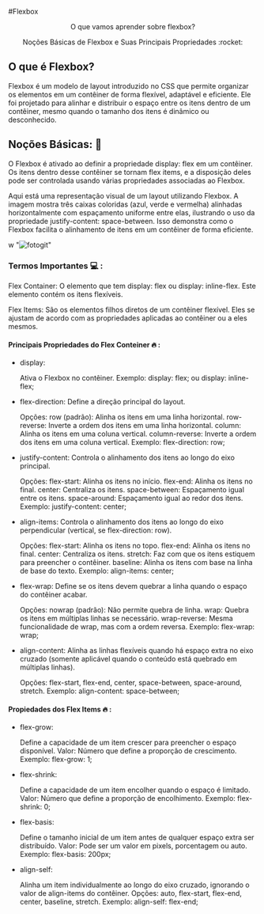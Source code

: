 #Flexbox

<p align="center">O que vamos aprender sobre flexbox? </p>
<p align="center">
  <a>Noções Básicas de Flexbox e </a>
  <a>Suas Principais Propriedades :rocket: </a>
</p>

  ##  O que é Flexbox?

  Flexbox é um modelo de layout introduzido no CSS que permite organizar os elementos em um contêiner de forma flexível, adaptável e eficiente. Ele foi projetado para alinhar e distribuir o espaço entre os itens dentro de um contêiner, mesmo quando o tamanho dos itens é dinâmico ou desconhecido.

  ## Noções Básicas:  :memo:

  O Flexbox é ativado ao definir a propriedade display: flex em um contêiner. Os itens dentro desse contêiner se tornam flex items, e a disposição deles pode ser controlada usando várias propriedades associadas ao Flexbox.

Aqui está uma representação visual de um layout utilizando Flexbox. A imagem mostra três caixas coloridas (azul, verde e vermelha) alinhadas horizontalmente com espaçamento uniforme entre elas, ilustrando o uso da propriedade justify-content: space-between. Isso demonstra como o Flexbox facilita o alinhamento de itens em um contêiner de forma eficiente.

w
     "![fotogit](https://github.com/user-attachments/assets/c94b5849-12bd-4f20-97f4-85136c1559cf)"
     
### Termos Importantes :computer: :

Flex Container: O elemento que tem display: flex ou display: inline-flex. Este elemento contém os itens flexíveis.

Flex Items: São os elementos filhos diretos de um contêiner flexível. Eles se ajustam de acordo com as propriedades aplicadas ao contêiner ou a eles mesmos.

#### Principais Propriedades do Flex Conteiner  :fire: :

* display:

  Ativa o Flexbox no contêiner.
  Exemplo: display: flex; ou display: inline-flex;

* flex-direction: Define a direção principal do layout.

   Opções:
   row (padrão): Alinha os itens em uma linha horizontal.
   row-reverse: Inverte a ordem dos itens em uma linha horizontal.
   column: Alinha os itens em uma coluna vertical.
   column-reverse: Inverte a ordem dos itens em uma coluna vertical.
   Exemplo: flex-direction: row;

* justify-content: Controla o alinhamento dos itens ao longo do eixo principal.

   Opções:
  flex-start: Alinha os itens no início.
  flex-end: Alinha os itens no final.
  center: Centraliza os itens.
  space-between: Espaçamento igual entre os itens.
  space-around: Espaçamento igual ao redor dos itens.
  Exemplo: justify-content: center;

* align-items: Controla o alinhamento dos itens ao longo do eixo perpendicular (vertical, se flex-direction: row).

  Opções:
  flex-start: Alinha os itens no topo.
  flex-end: Alinha os itens no final.
  center: Centraliza os itens.
  stretch: Faz com que os itens estiquem para preencher o contêiner.
  baseline: Alinha os itens com base na linha de base do texto.
  Exemplo: align-items: center;

* flex-wrap: Define se os itens devem quebrar a linha quando o espaço do contêiner acabar.

   Opções:
   nowrap (padrão): Não permite quebra de linha.
   wrap: Quebra os itens em múltiplas linhas se necessário.
   wrap-reverse: Mesma funcionalidade de wrap, mas com a ordem reversa.
   Exemplo: flex-wrap: wrap;

* align-content: Alinha as linhas flexíveis quando há espaço extra no eixo cruzado (somente aplicável quando o conteúdo está quebrado em múltiplas linhas).

    Opções: flex-start, flex-end, center, space-between, space-around, stretch.
    Exemplo: align-content: space-between;

#### Propiedades dos Flex Items  :fire: :

* flex-grow:

  Define a capacidade de um item crescer para preencher o espaço disponível.
  Valor: Número que define a proporção de crescimento.
  Exemplo: flex-grow: 1;

* flex-shrink:

  Define a capacidade de um item encolher quando o espaço é limitado.
  Valor: Número que define a proporção de encolhimento.
  Exemplo: flex-shrink: 0;

* flex-basis:

  Define o tamanho inicial de um item antes de qualquer espaço extra ser distribuído.
  Valor: Pode ser um valor em pixels, porcentagem ou auto.
  Exemplo: flex-basis: 200px;

* align-self:

  Alinha um item individualmente ao longo do eixo cruzado, ignorando o valor de align-items do contêiner.
  Opções: auto, flex-start, flex-end, center, baseline, stretch.
  Exemplo: align-self: flex-end;










  
